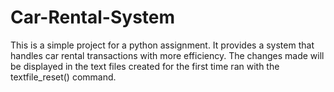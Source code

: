# Car-Rental-System

This is a simple project for a python assignment. It provides a system that handles car rental transactions with more efficiency. The changes made will be displayed in the text files created for the first time ran with the textfile_reset() command.
